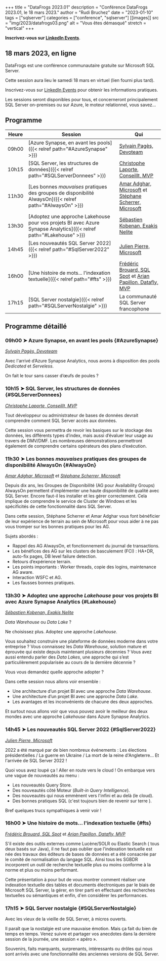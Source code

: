 +++
title = "DataFrogs 2023.01"
description = "Conférence DataFrogs 2023.01, le 18 mars 2023."
author = "Rudi Bruchez"
date = "2023-01-10"
tags = ["sqlserver"]
categories = ["conference", "sqlserver"]
[[images]]
  src = "img/2023/datafrogs03.png"
  alt = "Vous êtes démasqué"
  stretch = "vertical"
+++

**Inscrivez-vous sur [LinkedIn Events](https://www.linkedin.com/events/datafrogs2023-017018305962641874944/)**.

<!--more-->

## 18 mars 2023, en ligne

DataFrogs est une conférence communautaire gratuite sur Microsoft SQL Server.

Cette session aura lieu le samedi 18 mars en virtuel (lien fourni plus tard).

Inscrivez-vous sur [LinkedIn Events](https://www.linkedin.com/events/datafrogs2023-017018305962641874944/) pour obtenir les informations pratiques.

Les sessions seront disponibles pour tous, et concerneront principalement SQL Server on-premises ou sur Azure, le moteur relationnel, vous savez...

## Programme

| Heure | Session | Qui |
| -------- | ------ | ------ |
| 09h00 | [Azure Synapse, en avant les pools]({{< relref path="#AzureSynapse" >}}) | [Sylvain Pagès, Devoteam](https://www.linkedin.com/in/sylvain-pag%C3%A8s-2b5170107/) |
| 10h15 | [SQL Server, les structures de données]({{< relref path="#SQLServerDonnees" >}}) | [Christophe Laporte, ConseilIt, MVP](https://www.linkedin.com/in/christophelaporte/) |
| 11h30 | [Les bonnes _mauvaises_ pratiques des groupes de disponibilité AlwaysOn]({{< relref path="#AlwaysOn" >}}) | [Amar Adghar, Microsoft](https://www.linkedin.com/in/amar-adghar-22b300155/) et [Stéphane Scherrer, Microsoft](https://www.linkedin.com/in/stephanescherrer/) |
| 13h30 | [Adoptez une approche Lakehouse pour vos projets BI avec Azure Synapse Analytics]({{< relref path="#Lakehouse" >}}) | [Sébastien Kobenan, Exakis Nelite](https://www.linkedin.com/in/sebastien-kobenan/) |
| 14h45 | [Les nouveautés SQL Server 2022]({{< relref path="#SqlServer2022" >}}) | [Julien Pierre, Microsoft](https://www.linkedin.com/in/julien-pierre-15782127/) |
| 16h00 | [Une histoire de mots... l'indexation textuelle]({{< relref path="#fts" >}}) | [Frédéric Brouard, SQL Spot](https://www.linkedin.com/in/frederic-brouard-alias-sqlpro-914761) et [Arian Papillon, Datafly, MVP](https://www.linkedin.com/in/arianpapillon/) |
| 17h15 | [SQL Server nostalgie]({{< relref path="#SQLServerNostalgie" >}}) | La communauté SQL Server francophone |
## Programme détaillé

### 09h00 &#10148; Azure Synapse, en avant les pools {#AzureSynapse}

[_Sylvain Pagès, Devoteam_](https://www.linkedin.com/in/sylvain-pag%C3%A8s-2b5170107/)

Avec l'arrivé d’Azure Synapse Analytics, nous avons à disposition des pools _Dedicated_ et _Serveless_.

On fait le tour sans casser d’œufs de poules ?

### 10h15 &#10148; SQL Server, les structures de données {#SQLServerDonnees}

[_Christophe Laporte, ConseilIt, MVP_](https://www.linkedin.com/in/christophelaporte/)

Tout développeur ou administrateur de bases de données devrait comprendre comment SQL Server accès aux données.

Cette session vous permettra de revoir les basiques sur le stockage des données, les différents types d’index, mais aussi d’évaluer leur usage au travers de DMV/DMF. Les nombreuses démonstrations permettront également de comprendre certains opérateurs des plans d’exécution.

### 11h30 &#10148; Les bonnes _mauvaises_ pratiques des groupes de disponibilité AlwaysOn {#AlwaysOn}

[_Amar Adghar, Microsoft_](https://www.linkedin.com/in/amar-adghar-22b300155/) et [_Stéphane Scherrer, Microsoft_](https://www.linkedin.com/in/stephanescherrer/)

Depuis dix ans, les Groupes de Disponibilité (AG pour Availability Groups) AlwaysOn permettent d’implémenter une haute disponibilité de qualité avec SQL Server.
Encore faut-il les installer et les gérer correctement.
Cela implique de comprendre le service de Cluster de Windows et les spécificités de cette fonctionnalité dans SQL Server.

Dans cette session, Stéphane Scherrer et Amar Adghar vous font bénéficier de leur expérience de terrain au sein de Microsoft pour vous aider à ne pas vous tromper sur les bonnes pratiques pour les AG.

Sujets abordés :

- Rappel des AG AlwaysOn, et fonctionnement du journal de transactions.
- Les bénéfices des AG sur les clusters de basculement (FCI) : HA+DR, auto-fix pages, DB level failure detection.
- Retours d’expérience terrain.
- Les points importants : Worker threads, copie des logins, maintenance AG aware.
- Interaction WSFC et AG.
- Les fausses bonnes pratiques.

### 13h30 &#10148; Adoptez une approche _Lakehouse_ pour vos projets BI avec Azure Synapse Analytics {#Lakehouse}

[_Sébastien Kobenan, Exakis Nelite_](https://www.linkedin.com/in/sebastien-kobenan/)

_Data Warehouse_ ou _Data Lake_ ?

Ne choisissez plus. Adoptez une approche _Lakehouse_.

Vous souhaitez construire une plateforme de données moderne dans votre entreprise ?
Vous connaissez les _Data Warehouse_, solution mature et éprouvée qui existe depuis maintenant plusieurs décennies ?
Vous avez aussi entendu parler des _Data Lakes_, une approche qui s’est particulièrement popularisée au cours de la dernière décennie ?

Vous vous demandez quelle approche adopter ?

Dans cette session nous allons voir ensemble :

- Une architecture d’un projet BI avec une approche _Data Warehouse_.
- Une architecture d’un projet BI avec une approche _Data Lake_.
- Les avantages et les inconvénients de chacune des deux approches.

Et surtout nous allons voir que vous pouvez avoir le meilleur des deux mondes avec une approche _Lakehouse_ dans Azure Synapse Analytics.

### 14h45 &#10148; Les nouveautés SQL Server 2022 {#SqlServer2022}

[_Julien Pierre, Microsoft_](https://www.linkedin.com/in/julien-pierre-15782127/)

2022 a été marqué par de bien nombreux événements : Les élections présidentielles / La guerre en Ukraine / La mort de la reine d'Angleterre…  Et l'arrivée de SQL Server 2022 !

Quoi vous avez loupé ça !
Aller en route vers le cloud !
On embarque vers une vague de nouveautés au menu :

- Les nouveautés Query Store.
- Des nouveautés côté Moteur (_Built-in Query Intelligence_).
- Des nouveautés qui nous emmènent vers l'infini et au delà (le cloud).
- Des bonnes pratiques SQL (c'est toujours bien de revenir sur terre ).

Bref quelques trucs sympathiques à venir voir !

### 16h00 &#10148; Une histoire de mots... l'indexation textuelle {#fts}

[_Frédéric Brouard, SQL Spot_](https://www.linkedin.com/in/frederic-brouard-alias-sqlpro-914761) et [_Arian Papillon, Datafly, MVP_](https://www.linkedin.com/in/arianpapillon/)

S'il existe des outils externes comme Lucène/SOLR ou Elastic Search ( tous deux basés sur Java), il ne faut pas oublier que l'indexation textuelle est née des travaux des éditeurs de bases de données et a été consacrée par le comité de normalisation du langage SQL. Ainsi tous les SGBDR incorporent un outil de recherche textuelle plus ou moins conforme à la norme et plus ou moins performant.

Cette présentation à pour but de vous montrer comment réaliser une indexation textuelle des tables et documents électroniques par le biais de Microsoft SQL Server, la gérer, en tirer parti en effectuant des recherches textuelles ou sémantiques et enfin, d'en considérer les performances.

### 17h15 &#10148; SQL Server nostalgie {#SQLServerNostalgie}

Avec les vieux de la vieille de SQL Server, à micros ouverts.

Il paraît que la nostalgie est une mauvaise émotion. Mais ça fait du bien de temps en temps.
Venez suivre et partager vos anecdotes dans la dernière session de la journée, une session « apéro ».

Souvenirs, faits marquants, surprenants, intéressants ou drôles qui nous sont arrivés avec une fonctionnalité des anciennes versions de SQL Server.
